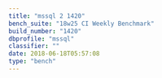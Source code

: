 ```yaml
---
title: "mssql 2 1420"
bench_suite: "18w25 CI Weekly Benchmark"
build_number: "1420"
dbprofile: "mssql"
classifier: ""
date: 2018-06-18T05:57:08
type: "bench"
---
```

